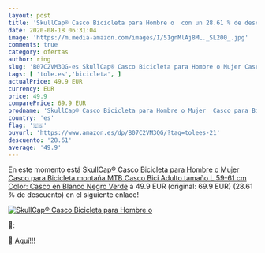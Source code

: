 ```yaml
---
layout: post
title: 'SkullCap® Casco Bicicleta para Hombre o  con un 28.61 % de descuento'
date: 2020-08-18 06:31:04
image: 'https://m.media-amazon.com/images/I/51gnMlAj8ML._SL200_.jpg'
comments: true
category: ofertas
author: ring
slug: 'B07C2VM3QG-es SkullCap® Casco Bicicleta para Hombre o Mujer Casco para...'
tags: [ 'tole.es','bicicleta', ]
actualPrice: 49.9 EUR
currency: EUR
price: 49.9
comparePrice: 69.9 EUR
prodname: 'SkullCap® Casco Bicicleta para Hombre o Mujer  Casco para Bicicleta montaña MTB  Casco Bici Adulto  tamaño L  59-61 cm   Color: Casco en Blanco Negro Verde'
country: 'es'
flag: '🇪🇸'
buyurl: 'https://www.amazon.es/dp/B07C2VM3QG/?tag=tolees-21'
descuento: '28.61'
average: '49.9'
---
```


En este momento está [SkullCap® Casco Bicicleta para Hombre o Mujer  Casco para Bicicleta montaña MTB  Casco Bici Adulto  tamaño L  59-61 cm   Color: Casco en Blanco Negro Verde](https://www.amazon.es/dp/B07C2VM3QG/?tag=tolees-21) a 49.9 EUR (original: 69.9 EUR) (28.61 %  de descuento) en el siguiente enlace!

[![SkullCap® Casco Bicicleta para Hombre o ](https://m.media-amazon.com/images/I/51gnMlAj8ML._SL200_.jpg)](https://www.amazon.es/dp/B07C2VM3QG/?tag=tolees-21)

🔎:


[🛒 Aquí!!!](https://www.amazon.es/dp/B07C2VM3QG/?tag=tolees-21)

